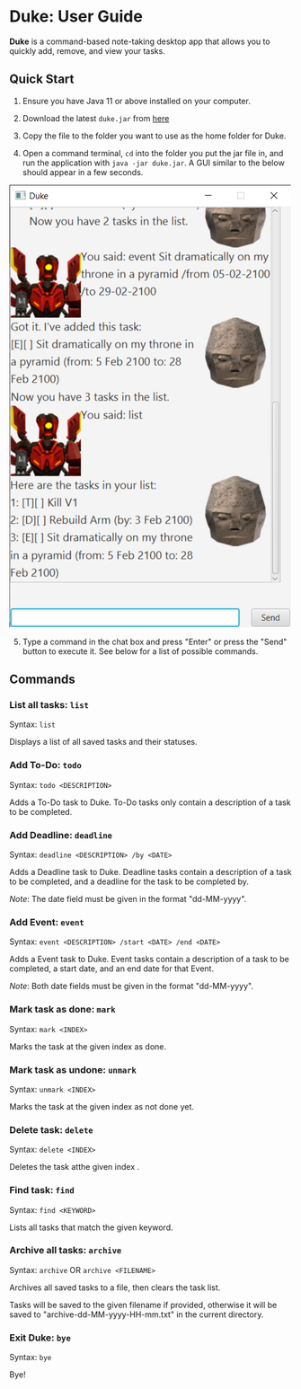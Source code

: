 # Duke: User Guide

**Duke** is a command-based note-taking desktop app that allows you to quickly add, remove, and view your tasks.

## Quick Start

1. Ensure you have Java 11 or above installed on your computer.

2. Download the latest `duke.jar` from [here](https://github.com/filbertphang/ip/releases)

3. Copy the file to the folder you want to use as the home folder for Duke.

4. Open a command terminal, `cd` into the folder you put the jar file in, and run the application with `java -jar duke.jar`. A GUI similar to the below should appear in a few seconds.

![UI Screenshot](Ui.png)

5. Type a command in the chat box and press "Enter" or press the "Send" button to execute it. See below for a list of possible commands.

## Commands

### List all tasks: `list`

Syntax: `list`

Displays a list of all saved tasks and their statuses.

### Add To-Do: `todo`

Syntax: `todo <DESCRIPTION>`

Adds a To-Do task to Duke. To-Do tasks only contain a description of a task to be completed.

### Add Deadline: `deadline`

Syntax: `deadline <DESCRIPTION> /by <DATE>`

Adds a Deadline task to Duke. Deadline tasks contain a description of a task to be completed, and a deadline for the task to be completed by.

_Note_: The date field must be given in the format "dd-MM-yyyy".

### Add Event: `event`

Syntax: `event <DESCRIPTION> /start <DATE> /end <DATE>`

Adds a Event task to Duke. Event tasks contain a description of a task to be completed, a start date, and an end date for that Event.

_Note_: Both date fields must be given in the format "dd-MM-yyyy".

### Mark task as done: `mark`

Syntax: `mark <INDEX>`

Marks the task at the given index as done.

### Mark task as undone: `unmark`

Syntax: `unmark <INDEX>`

Marks the task at the given index as not done yet.

### Delete task: `delete`

Syntax: `delete <INDEX>`

Deletes the task atthe given index .

### Find task: `find`

Syntax: `find <KEYWORD>`

Lists all tasks that match the given keyword.

### Archive all tasks: `archive`

Syntax: `archive` OR `archive <FILENAME>`

Archives all saved tasks to a file, then clears the task list.

Tasks will be saved to the given filename if provided, otherwise it will be saved to "archive-dd-MM-yyyy-HH-mm.txt" in the current directory.

### Exit Duke: `bye`

Syntax: `bye`

Bye!
